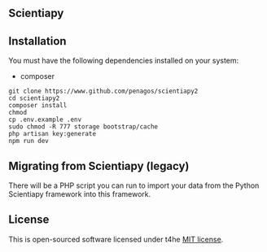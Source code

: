 ## Scientiapy

## Installation

You must have the following dependencies installed on your system:
* composer

```
git clone https://www.github.com/penagos/scientiapy2
cd scientiapy2
composer install
chmod 
cp .env.example .env
sudo chmod -R 777 storage bootstrap/cache
php artisan key:generate
npm run dev
```

## Migrating from Scientiapy (legacy)

There will be a PHP script you can run to import your data from the Python Scientiapy framework into this framework.

## License

This is open-sourced software licensed under t4he [MIT license](https://opensource.org/licenses/MIT).
